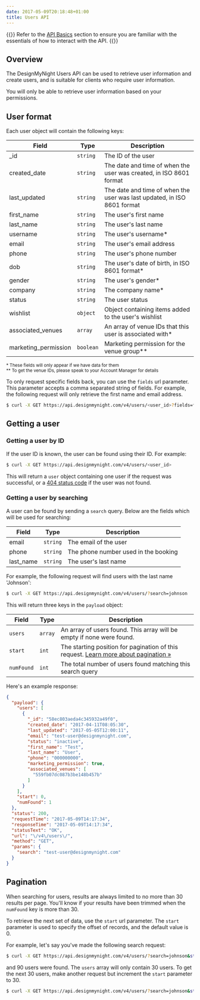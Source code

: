 ```yaml
---
date: 2017-05-09T20:18:48+01:00
title: Users API
---
```


{{<note title="Before you begin">}}
Refer to the [API Basics](/api-basics) section to ensure you are familiar with the essentials of how to interact with the API.
{{</note>}}

## Overview

The DesignMyNight Users API can be used to retrieve user information and create users, and is suitable for clients who require user information.

You will only be able to retrieve user information based on your permissions.

## User format

Each user object will contain the following keys:

Field | Type | Description
--- | --- | ---
_id | `string` | The ID of the user
created_date | `string` | The date and time of when the user was created, in ISO 8601 format
last_updated | `string` | The date and time of when the user was last updated, in ISO 8601 format
first_name | `string` | The user's first name
last_name | `string` | The user's last name
username | `string` | The user's username*
email | `string` | The user's email address
phone | `string` | The user's phone number
dob | `string` | The user's date of birth, in ISO 8601 format*
gender | `string` | The user's gender*
company | `string` | The company name*
status | `string` | The user status
wishlist | `object` | Object containing items added to the user's wishlist
associated_venues | `array` | An array of venue IDs that this user is associated with*
marketing_permission | `boolean` | Marketing permission for the venue group**

<small> \* These fields will only appear if we have data for them<br>
** To get the venue IDs, please speak to your Account Manager for details</small>

To only request specific fields back, you can use the `fields` url parameter. This parameter accepts a comma separated string of fields. For example, the following request will only retrieve the first name and email address.

```bash
$ curl -X GET https://api.designmynight.com/v4/users/<user_id>?fields=first_name,email
```

## Getting a user

### Getting a user by ID

If the user ID is known, the user can be found using their ID. For example:

```bash
$ curl -X GET https://api.designmynight.com/v4/users/<user_id>
```

This will return a `user` object containing one user if the request was successful, or a [404 status code](/api-basics/#status-codes) if the user was not found.

### Getting a user by searching

A user can be found by sending a `search` query. Below are the fields which will be used for searching:

Field | Type | Description
--- | --- | ---
email | `string` | The email of the user
phone | `string` | The phone number used in the booking
last_name | `string` | The user's last name

For example, the following request will find users with the last name 'Johnson':

```bash
$ curl -X GET https://api.designmynight.com/v4/users/?search=johnson
```

This will return three keys in the `payload` object:

Field | Type | Description
--- | --- | ---
`users` | `array` | An array of users found. This array will be empty if none were found.
`start` | `int` | The starting position for pagination of this request. [Learn more about pagination &raquo;](#pagination)
`numFound` | `int` | The total number of users found matching this search query

Here's an example response:

```json
{
  "payload": {
    "users": [
      {
        "_id": "58ec803aeda4c345932a49f0",
        "created_date": "2017-04-11T08:05:30",
        "last_updated": "2017-05-05T12:00:11",
        "email": "test-user@designmynight.com",
        "status": "inactive",
        "first_name": "Test",
        "last_name": "User",
        "phone": "000000000",
        "marketing_permission": true,
        "associated_venues": [
          "559fb07dc087b3be148b457b"
        ]
      }
    ],
    "start": 0,
    "numFound": 1
  },
  "status": 200,
  "requestTime": "2017-05-09T14:17:34",
  "responseTime": "2017-05-09T14:17:34",
  "statusText": "OK",
  "url": "\/v4\/users\/",
  "method": "GET",
  "params": {
    "search": "test-user@designmynight.com"
  }
}
```

## Pagination

When searching for users, results are always limited to no more than 30 results per page. You'll know if your results have been trimmed when the `numFound` key is more than 30.

To retrieve the next set of data, use the `start` url parameter. The `start` parameter is used to specify the offset of records, and the default value is 0.

For example, let's say you've made the following search request:

```bash
$ curl -X GET https://api.designmynight.com/v4/users/?search=johnson&start=0
```

and 90 users were found. The `users` array will only contain 30 users. To get the next 30 users, make another request but increment the `start` parameter to 30.

```bash
$ curl -X GET https://api.designmynight.com/v4/users/?search=johnson&start=30
```
